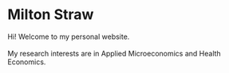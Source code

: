 # Milton Straw

Hi! Welcome to my personal website. <br/> <br/>
My research interests are in Applied Microeconomics and Health Economics.
